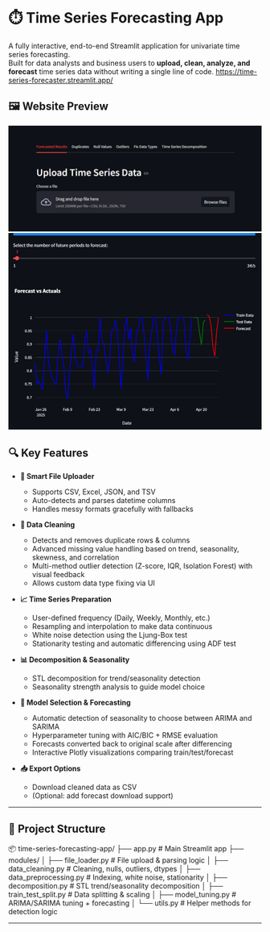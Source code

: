 # ⏱️ Time Series Forecasting App

A fully interactive, end-to-end Streamlit application for univariate time series forecasting.  
Built for data analysts and business users to **upload, clean, analyze, and forecast** time series data without writing a single line of code.
https://time-series-forecaster.streamlit.app/
## 🖼️ Website Preview

![Website UI](Screenshots/website-overview.png)
![Results Overview](Screenshots/results-overview.png)

## 🔍 Key Features

- **📂 Smart File Uploader**
  - Supports CSV, Excel, JSON, and TSV
  - Auto-detects and parses datetime columns
  - Handles messy formats gracefully with fallbacks

- **🧼 Data Cleaning**
  - Detects and removes duplicate rows & columns
  - Advanced missing value handling based on trend, seasonality, skewness, and correlation
  - Multi-method outlier detection (Z-score, IQR, Isolation Forest) with visual feedback
  - Allows custom data type fixing via UI

- **📈 Time Series Preparation**
  - User-defined frequency (Daily, Weekly, Monthly, etc.)
  - Resampling and interpolation to make data continuous
  - White noise detection using the Ljung-Box test
  - Stationarity testing and automatic differencing using ADF test

- **📊 Decomposition & Seasonality**
  - STL decomposition for trend/seasonality detection
  - Seasonality strength analysis to guide model choice

- **🧠 Model Selection & Forecasting**
  - Automatic detection of seasonality to choose between ARIMA and SARIMA
  - Hyperparameter tuning with AIC/BIC + RMSE evaluation
  - Forecasts converted back to original scale after differencing
  - Interactive Plotly visualizations comparing train/test/forecast

- **📥 Export Options**
  - Download cleaned data as CSV
  - (Optional: add forecast download support)

---

## 🧱 Project Structure

📦 time-series-forecasting-app/ ├── app.py # Main Streamlit app ├── modules/ │ ├── file_loader.py # File upload & parsing logic │ ├── data_cleaning.py # Cleaning, nulls, outliers, dtypes │ ├── data_preprocessing.py # Indexing, white noise, stationarity │ ├── decomposition.py # STL trend/seasonality decomposition │ ├── train_test_split.py # Data splitting & scaling │ ├── model_tuning.py # ARIMA/SARIMA tuning + forecasting │ └── utils.py # Helper methods for detection logic

---
